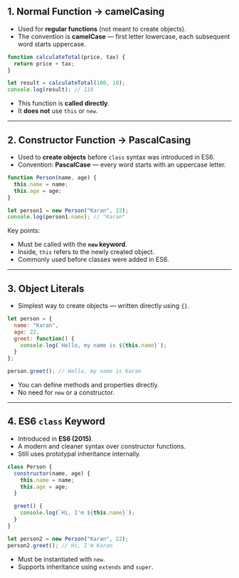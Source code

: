 ## 1. **Normal Function → camelCasing**

* Used for **regular functions** (not meant to create objects).
* The convention is **camelCase** — first letter lowercase, each subsequent word starts uppercase.

```js
function calculateTotal(price, tax) {
  return price + tax;
}

let result = calculateTotal(100, 18);
console.log(result); // 118
```

* This function is **called directly**.
* It **does not** use `this` or `new`.

---

## 2. **Constructor Function → PascalCasing**

* Used to **create objects** before `class` syntax was introduced in ES6.
* Convention: **PascalCase** — every word starts with an uppercase letter.

```js
function Person(name, age) {
  this.name = name;
  this.age = age;
}

let person1 = new Person("Karan", 22);
console.log(person1.name); // "Karan"
```

Key points:

* Must be called with the **`new` keyword**.
* Inside, `this` refers to the newly created object.
* Commonly used before classes were added in ES6.

---

## 3. **Object Literals**

* Simplest way to create objects — written directly using `{}`.

```js
let person = {
  name: "Karan",
  age: 22,
  greet: function() {
    console.log(`Hello, my name is ${this.name}`);
  }
};

person.greet(); // Hello, my name is Karan
```

* You can define methods and properties directly.
* No need for `new` or a constructor.

---

## 4. **ES6 `class` Keyword**

* Introduced in **ES6 (2015)**.
* A modern and cleaner syntax over constructor functions.
* Still uses prototypal inheritance internally.

```js
class Person {
  constructor(name, age) {
    this.name = name;
    this.age = age;
  }

  greet() {
    console.log(`Hi, I'm ${this.name}`);
  }
}

let person2 = new Person("Karan", 22);
person2.greet(); // Hi, I'm Karan
```

* Must be instantiated with `new`.
* Supports inheritance using `extends` and `super`.
